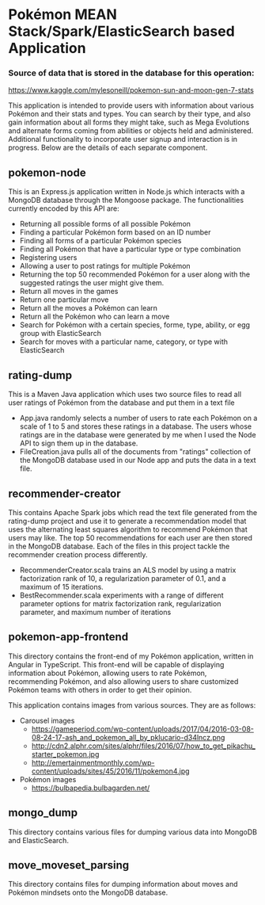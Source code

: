 # Pokémon MEAN Stack/Spark/ElasticSearch based Application

### Source of data that is stored in the database for this operation:
https://www.kaggle.com/mylesoneill/pokemon-sun-and-moon-gen-7-stats

This application is intended to provide users with information about various Pokémon and their stats and types. You can search by their type, and also gain information about all forms they might take, such as Mega Evolutions and alternate forms coming from abilities or objects held and administered. Additional functionality to incorporate user signup and interaction is in progress. Below are the details of each separate component.

## pokemon-node
This is an Express.js application written in Node.js which interacts with a MongoDB database through the Mongoose package. The functionalities currently encoded by this API are:
* Returning all possible forms of all possible Pokémon
* Finding a particular Pokémon form based on an ID number
* Finding all forms of a particular Pokémon species
* Finding all Pokémon that have a particular type or type combination
* Registering users
* Allowing a user to post ratings for multiple Pokémon
* Returning the top 50 recommended Pokémon for a user along with the suggested ratings the user might give them.
* Return all moves in the games
* Return one particular move
* Return all the moves a Pokémon can learn
* Return all the Pokémon who can learn a move
* Search for Pokémon with a certain species, forme, type, ability, or egg group with ElasticSearch
* Search for moves with a particular name, category, or type with ElasticSearch

## rating-dump
This is a Maven Java application which uses two source files to read all user ratings of Pokémon from the database and put them in a text file
* App.java randomly selects a number of users to rate each Pokémon on a scale of 1 to 5 and stores these ratings in a database. The users whose ratings are in the database were generated by me when I used the Node API to sign them up in the database.
* FileCreation.java pulls all of the documents from "ratings" collection of the MongoDB database used in our Node app and puts the data in a text file.

## recommender-creator
This contains Apache Spark jobs which read the text file generated from the rating-dump project and use it to generate a recommendation model that uses the alternating least squares algorithm to recommend Pokémon that users may like. The top 50 recommendations for each user are then stored in the MongoDB database. Each of the files in this project tackle the recommender creation process differently.
* RecommenderCreator.scala trains an ALS model by using a matrix factorization rank of 10, a regularization parameter of 0.1, and a maximum of 15 iterations.
* BestRecommender.scala experiments with a range of different parameter options for matrix factorization rank, regularization parameter, and maximum number of iterations

## pokemon-app-frontend
This directory contains the front-end of my Pokémon application, written in Angular in TypeScript. This front-end will be capable of displaying information about Pokémon, allowing users to rate Pokémon, recommending Pokémon, and also allowing users to share customized Pokémon teams with others in order to get their opinion.

This application contains images from various sources. They are as follows:
* Carousel images
    * https://gameperiod.com/wp-content/uploads/2017/04/2016-03-08-08-24-17-ash_and_pokemon_all_by_pklucario-d34lncz.png
    * http://cdn2.alphr.com/sites/alphr/files/2016/07/how_to_get_pikachu_starter_pokemon.jpg
    * http://emertainmentmonthly.com/wp-content/uploads/sites/45/2016/11/pokemon4.jpg
* Pokémon images
    * https://bulbapedia.bulbagarden.net/

## mongo_dump
This directory contains various files for dumping various data into MongoDB and ElasticSearch.

## move_moveset_parsing
This directory contains files for dumping information about moves and Pokémon mindsets onto the MongoDB database.
